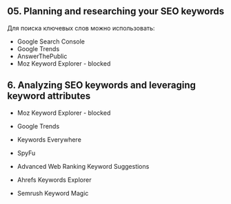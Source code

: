 ## 05. Planning and researching your SEO keywords

Для поиска ключевых слов можно использовать:  

- Google Search Console
- Google Trends
- AnswerThePublic
- Moz Keyword Explorer - blocked

## 6. Analyzing SEO keywords and leveraging keyword attributes

- Moz Keyword Explorer - blocked

- Google Trends

- Keywords Everywhere
- SpyFu
- Advanced Web Ranking Keyword Suggestions
- Ahrefs Keywords Explorer
- Semrush Keyword Magic

## 

